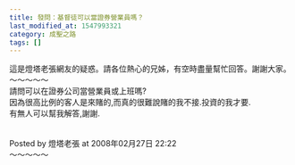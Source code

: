 ```yaml
---
title: 發問：基督徒可以當證券營業員嗎？
last_modified_at: 1547993321
category: 成聖之路
tags: []
---
```


這是燈塔老張網友的疑惑。請各位熱心的兄姊，有空時盡量幫忙回答。謝謝大家。<br><!--more-->～～～～～<br>請問可以在證券公司當營業員或上班嗎?<br>因為很高比例的客人是來賭的,而真的很難說賭的我不接.投資的我才要.<br>有無人可以幫我解答,謝謝.<br><br><br>Posted by 燈塔老張 at 2008年02月27日 22:22 <br>～～～～～<br>
